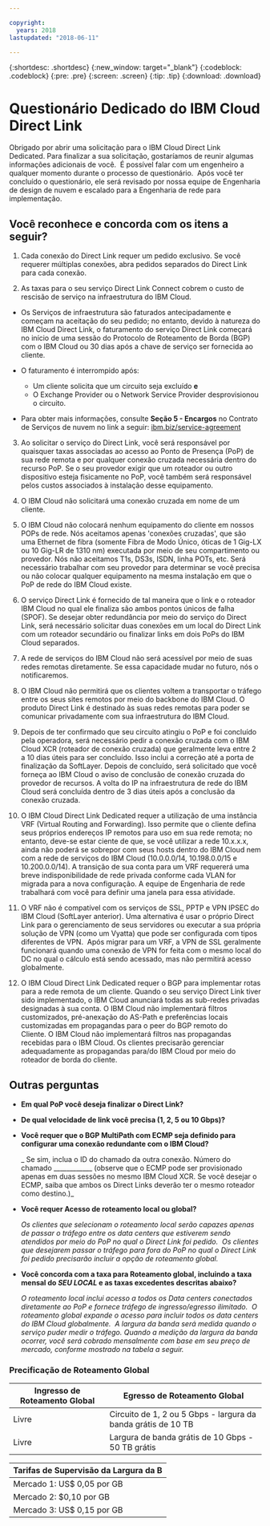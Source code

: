 ```yaml
---

copyright:
  years: 2018
lastupdated: "2018-06-11"

---
```


{:shortdesc: .shortdesc}
{:new_window: target="_blank"}
{:codeblock: .codeblock}
{:pre: .pre}
{:screen: .screen}
{:tip: .tip}
{:download: .download}

# Questionário Dedicado do IBM Cloud Direct Link

Obrigado por abrir uma solicitação para o IBM Cloud Direct Link Dedicated. Para finalizar a sua solicitação, gostaríamos de reunir algumas informações adicionais de você.  É possível falar com um engenheiro a qualquer momento durante o processo de questionário.  Após você ter concluído o questionário, ele será revisado por nossa equipe de Engenharia de design de nuvem e escalado para a Engenharia de rede para implementação.

## Você reconhece e concorda com os itens a seguir?

1. Cada conexão do Direct Link requer um pedido exclusivo. Se você requerer múltiplas conexões, abra pedidos separados do Direct Link para cada conexão.

2. As taxas para o seu serviço Direct Link Connect cobrem o custo de rescisão de serviço na infraestrutura do IBM Cloud. 

 * Os Serviços de infraestrutura são faturados antecipadamente e começam na aceitação do seu pedido; no entanto, devido à natureza do IBM Cloud Direct Link, o faturamento do serviço Direct Link começará no início de uma sessão do Protocolo de Roteamento de Borda (BGP) com o IBM Cloud ou 30 dias após a chave de serviço ser fornecida ao cliente. 

 * O faturamento é interrompido após:
   * Um cliente solicita que um circuito seja excluído **e** 
   * O Exchange Provider ou o Network Service Provider desprovisionou o circuito.
  * Para obter mais informações, consulte **Seção 5 - Encargos** no Contrato de Serviços de nuvem no link a seguir: [ibm.biz/service-agreement](ibm.biz/service-agreement)

3. Ao solicitar o serviço do Direct Link, você será responsável por quaisquer taxas associadas ao acesso ao Ponto de Presença (PoP) de sua rede remota e por qualquer conexão cruzada necessária dentro do recurso PoP. Se o seu provedor exigir que um roteador ou outro dispositivo esteja fisicamente no PoP, você também será responsável pelos custos associados à instalação desse equipamento. 

4. O IBM Cloud não solicitará uma conexão cruzada em nome de um cliente.

5. O IBM Cloud não colocará nenhum equipamento do cliente em nossos POPs de rede. Nós aceitamos apenas 'conexões cruzadas', que são uma Ethernet de fibra (somente Fibra de Modo Único, óticas de 1 Gig-LX ou 10 Gig-LR de 1310 nm) executada por meio de seu compartimento ou provedor. Nós não aceitamos T1s, DS3s, ISDN, linha POTs, etc. Será necessário trabalhar com seu provedor para determinar se você precisa ou não colocar qualquer equipamento na mesma instalação em que o PoP de rede do IBM Cloud existe.

6. O serviço Direct Link é fornecido de tal maneira que o link e o roteador IBM Cloud no qual ele finaliza são ambos pontos únicos de falha (SPOF). Se desejar obter redundância por meio do serviço do Direct Link, será necessário solicitar duas conexões em um local do Direct Link com um roteador secundário ou finalizar links em dois PoPs do IBM Cloud separados.

7. A rede de serviços do IBM Cloud não será acessível por meio de suas redes remotas diretamente. Se essa capacidade mudar no futuro, nós o notificaremos.

8. O IBM Cloud não permitirá que os clientes voltem a transportar o tráfego entre os seus sites remotos por meio do backbone do IBM Cloud. O produto Direct Link é destinado às suas redes remotas para poder se comunicar privadamente com sua infraestrutura do IBM Cloud.

9. Depois de ter confirmado que seu circuito atingiu o PoP e foi concluído pela operadora, será necessário pedir a conexão cruzada com o IBM Cloud XCR (roteador de conexão cruzada) que geralmente leva entre 2 a 10 dias úteis para ser concluído. Isso inclui a correção até a porta de finalização da SoftLayer. Depois de concluído, será solicitado que você forneça ao IBM Cloud o aviso de conclusão de conexão cruzada do provedor de recursos. A volta do IP na infraestrutura de rede do IBM Cloud será concluída dentro de 3 dias úteis após a conclusão da conexão cruzada.

10. O IBM Cloud Direct Link Dedicated requer a utilização de uma instância VRF (Virtual Routing and Forwarding). Isso permite que o cliente defina seus próprios endereços IP remotos para uso em sua rede remota; no entanto, deve-se estar ciente de que, se você utilizar a rede 10.x.x.x, ainda não poderá se sobrepor com seus hosts dentro do IBM Cloud nem com a rede de serviços do IBM Cloud (10.0.0.0/14, 10.198.0.0/15 e 10.200.0.0/14). A transição de sua conta para um VRF requererá uma breve indisponibilidade de rede privada conforme cada VLAN for migrada para a nova configuração. A equipe de Engenharia de rede trabalhará com você para definir uma janela para essa atividade.

11. O VRF não é compatível com os serviços de SSL, PPTP e VPN IPSEC do IBM Cloud (SoftLayer anterior). Uma alternativa é usar o próprio Direct Link para o gerenciamento de seus servidores ou executar a sua própria solução de VPN (como um Vyatta) que pode ser configurada com tipos diferentes de VPN.  Após migrar para um VRF, a VPN de SSL geralmente funcionará quando uma conexão de VPN for feita com o mesmo local do DC no qual o cálculo está sendo acessado, mas não permitirá acesso globalmente.

12. O IBM Cloud Direct Link Dedicated requer o BGP para implementar rotas para a rede remota de um cliente. Quando o seu serviço Direct Link tiver sido implementado, o IBM Cloud anunciará todas as sub-redes privadas designadas à sua conta. O IBM Cloud não implementará filtros customizados, pré-anexação do AS-Path e preferências locais customizadas em propagandas para o peer do BGP remoto do Cliente. O IBM Cloud não implementará filtros nas propagandas recebidas para o IBM Cloud. Os clientes precisarão gerenciar adequadamente as propagandas para/do IBM Cloud por meio do roteador de borda do cliente. 

## Outras perguntas

* **Em qual PoP você deseja finalizar o Direct Link?**

* **De qual velocidade de link você precisa (1, 2, 5 ou 10 Gbps)?**

* **Você requer que o BGP MultiPath com ECMP seja definido para configurar uma conexão redundante com o IBM Cloud?**  

    _ Se sim, inclua o ID do chamado da outra conexão. Número do chamado ____________ (observe que o ECMP pode ser provisionado apenas em duas sessões no mesmo IBM Cloud XCR.  Se você desejar o ECMP, saiba que ambos os Direct Links deverão ter o mesmo roteador como destino.)_

* **Você requer Acesso de roteamento local ou global?**

    _Os clientes que selecionam o roteamento local serão capazes apenas de passar o tráfego entre os data centers que estiverem sendo atendidos por meio do PoP no qual o Direct Link foi pedido.  Os clientes que desejarem passar o tráfego para fora do PoP no qual o Direct Link foi pedido precisarão incluir a opção de roteamento global._

* **Você concorda com a taxa para Roteamento global, incluindo a taxa mensal do _SEU LOCAL_ e as taxas excedentes descritas abaixo?**

    _O roteamento local inclui acesso a todos os Data centers conectados diretamente ao PoP e fornece tráfego de ingresso/egresso ilimitado.  O roteamento global expande o acesso para incluir todos os data centers do IBM Cloud globalmente.  A largura da banda será medida quando o serviço puder medir o tráfego. Quando a medição da largura da banda ocorrer, você será cobrado mensalmente com base em seu preço de mercado, conforme mostrado na tabela a seguir._


### Precificação de Roteamento Global

| Ingresso de Roteamento Global | Egresso de Roteamento Global |
|---|---|
| Livre | Circuito de 1, 2 ou 5 Gbps - largura da banda grátis de 10 TB |
| Livre | Largura de banda grátis de 10 Gbps - 50 TB grátis |


| Tarifas de Supervisão da Largura da B |
|---|
| Mercado 1: US$ 0,05 por GB |
| Mercado 2: $0,10 por GB |
| Mercado 3: US$ 0,15 por GB |
